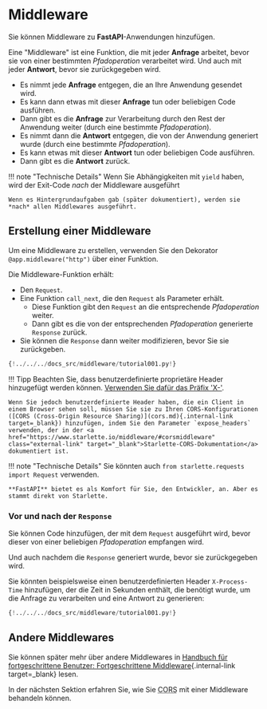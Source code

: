 # Middleware

Sie können Middleware zu **FastAPI**-Anwendungen hinzufügen.

Eine "Middleware" ist eine Funktion, die mit jeder **Anfrage** arbeitet, bevor sie von einer bestimmten *Pfadoperation* verarbeitet wird. Und auch mit jeder **Antwort**, bevor sie zurückgegeben wird.

* Es nimmt jede **Anfrage** entgegen, die an Ihre Anwendung gesendet wird.
* Es kann dann etwas mit dieser **Anfrage** tun oder beliebigen Code ausführen.
* Dann gibt es die **Anfrage** zur Verarbeitung durch den Rest der Anwendung weiter (durch eine bestimmte *Pfadoperation*).
* Es nimmt dann die **Antwort** entgegen, die von der Anwendung generiert wurde (durch eine bestimmte *Pfadoperation*).
* Es kann etwas mit dieser **Antwort** tun oder beliebigen Code ausführen.
* Dann gibt es die **Antwort** zurück.

!!! note "Technische Details"
    Wenn Sie Abhängigkeiten mit `yield` haben, wird der Exit-Code *nach* der Middleware ausgeführt

    Wenn es Hintergrundaufgaben gab (später dokumentiert), werden sie *nach* allen Middlewares ausgeführt.

## Erstellung einer Middleware

Um eine Middleware zu erstellen, verwenden Sie den Dekorator `@app.middleware("http")` über einer Funktion.

Die Middleware-Funktion erhält:

* Den `Request`.
* Eine Funktion `call_next`, die den `Request` als Parameter erhält.
    * Diese Funktion gibt den `Request` an die entsprechende *Pfadoperation* weiter.
    * Dann gibt es die von der entsprechenden *Pfadoperation* generierte `Response` zurück.
* Sie können die `Response` dann weiter modifizieren, bevor Sie sie zurückgeben.

```Python hl_lines="8-9  11  14"
{!../../../docs_src/middleware/tutorial001.py!}
```

!!! Tipp
    Beachten Sie, dass benutzerdefinierte proprietäre Header hinzugefügt werden können. <a href="https://developer.mozilla.org/en-US/docs/Web/HTTP/Headers" class="external-link" target="_blank">Verwenden Sie dafür das Präfix 'X-'</a>.

    Wenn Sie jedoch benutzerdefinierte Header haben, die ein Client in einem Browser sehen soll, müssen Sie sie zu Ihren CORS-Konfigurationen ([CORS (Cross-Origin Resource Sharing)](cors.md){.internal-link target=_blank}) hinzufügen, indem Sie den Parameter `expose_headers` verwenden, der in der <a href="https://www.starlette.io/middleware/#corsmiddleware" class="external-link" target="_blank">Starlette-CORS-Dokumentation</a> dokumentiert ist.

!!! note "Technische Details"
    Sie könnten auch `from starlette.requests import Request` verwenden.

    **FastAPI** bietet es als Komfort für Sie, den Entwickler, an. Aber es stammt direkt von Starlette.

### Vor und nach der `Response`

Sie können Code hinzufügen, der mit dem `Request` ausgeführt wird, bevor dieser von einer beliebigen *Pfadoperation* empfangen wird.

Und auch nachdem die `Response` generiert wurde, bevor sie zurückgegeben wird.

Sie könnten beispielsweise einen benutzerdefinierten Header `X-Process-Time` hinzufügen, der die Zeit in Sekunden enthält, die benötigt wurde, um die Anfrage zu verarbeiten und eine Antwort zu generieren:

```Python hl_lines="10  12-13"
{!../../../docs_src/middleware/tutorial001.py!}
```

## Andere Middlewares

Sie können später mehr über andere Middlewares in [Handbuch für fortgeschrittene Benutzer: Fortgeschrittene Middleware](../advanced/middleware.md){.internal-link target=_blank} lesen.

In der nächsten Sektion erfahren Sie, wie Sie <abbr title="Cross-Origin Resource Sharing">CORS</abbr> mit einer Middleware behandeln können.
